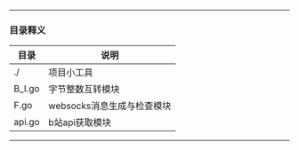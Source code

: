 
---
### 目录释义
|目录|说明|
|-|-|
|./|项目小工具|
|B_I.go|字节整数互转模块|
|F.go|websocks消息生成与检查模块|
|api.go|b站api获取模块|
---